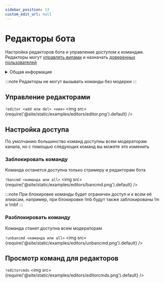 ```yaml
---
sidebar_position: 13
custom_edit_url: null
---
```


# Редакторы бота

Настройка редакторов бота и управление доступом к командам. Редакторы могут [управлять випами](./vips.md) и назначать [доверенных пользователей](./trusted-users.md)

<details>
  <summary>Общая информация</summary>
  <ul>
    <li><b>Название:</b> editor</li>
    <li><b>Элиасы:</b> bancmd, unbancmd</li>
    <li><b>Кулдаун:</b> общий 5 секунд</li>
    <li><a href="https://github.com/Relanit/ModBoty/blob/master/ModBoty/cogs/editors.py"><b>Исходный код</b></a></li>
  </ul>
</details>

:::note
Редакторы не могут вызывать команды без модерки
:::

## Управление редакторами
`!editor <add или del> <ник>`
<img src={require('@site/static/examples/editors/editor.png').default} />

## Настройка доступа

По умолчанию большинство команд доступны всем модераторам канала, но с помощью следующих команд вы можете это изменить

### Заблокировать команду
Команда останется доступна только стримеру и редакторам бота

`!bancmd <команда или all>`
<img src={require('@site/static/examples/editors/bancmd.png').default} /> <p></p>

:::note
При блокировке команды будет ограничен доступ и к всем её элиасам, например, при блокировке !mb будут также заблокированы !m и !mbf
:::

### Разблокировать команду
Команда станет доступна всем модераторам

`!unbancmd <команда или all>`
<img src={require('@site/static/examples/editors/unbancmd.png').default} />

## Просмотр команд для редакторов
`!editorcmds`
<img src={require('@site/static/examples/editors/editorcmds.png').default} />